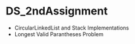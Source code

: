 # DS_2ndAssignment

- CircularLinkedList and Stack Implementations
- Longest Valid Parantheses Problem
